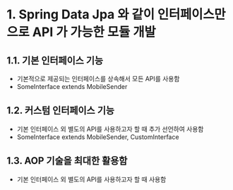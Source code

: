 # 1. Spring Data Jpa 와 같이 인터페이스만으로 API 가 가능한 모듈 개발
## 1.1. 기본 인터페이스 기능
* 기본적으로 제공되는 인터페이스를 상속해서 모든 API를 사용함
* SomeInterface extends MobileSender
  
## 1.2. 커스텀 인터페이스 기능
* 기본 인터페이스 외 별도의 API를 사용하고자 할 때 추가 선언하여 사용함
* SomeInterface extends MobileSender, CustomInterface

## 1.3. AOP 기술을 최대한 활용함
* 기본 인터페이스 외 별도의 API를 사용하고자 할 때 사용함
